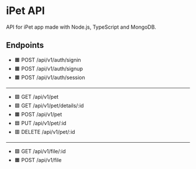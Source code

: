 # iPet API

API for iPet app made with Node.js, TypeScript and MongoDB.

## Endpoints

- 🟧 POST /api/v1/auth/signin
- 🟧 POST /api/v1/auth/signup
- 🟧 POST /api/v1/auth/session

---

- 🟩 GET /api/v1/pet
- 🟩 GET /api/v1/pet/details/:id
- 🟧 POST /api/v1/pet
- 🟦 PUT /api/v1/pet/:id
- 🟥 DELETE /api/v1/pet/:id

---

- 🟩 GET /api/v1/file/:id
- 🟧 POST /api/v1/file

